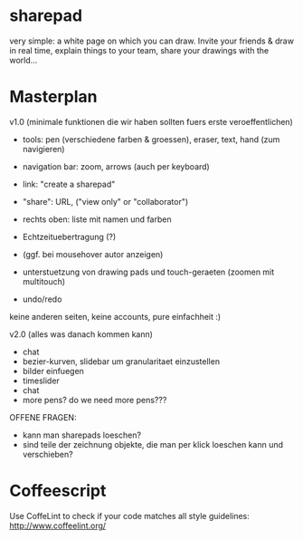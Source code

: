 sharepad
========

very simple: a white page on which you can draw. Invite your friends &amp; draw in real time, explain things to your team, share your drawings with the world...

Masterplan
==========
v1.0 (minimale funktionen die wir haben sollten fuers erste veroeffentlichen)
- tools: pen (verschiedene farben & groessen), eraser, text, hand (zum navigieren)
- navigation bar: zoom, arrows  (auch per keyboard)
- link: "create a sharepad"
- "share": URL, ("view only" or "collaborator")
- rechts oben: liste mit namen und farben


- Echtzeituebertragung (?)
- (ggf. bei mousehover autor anzeigen)
- unterstuetzung von drawing pads und touch-geraeten (zoomen mit multitouch)
- undo/redo

keine anderen seiten, keine accounts, pure einfachheit :)



v2.0 (alles was danach kommen kann)
- chat
- bezier-kurven, slidebar um granularitaet einzustellen
- bilder einfuegen
- timeslider
- chat
- more pens? do we need more pens???



OFFENE FRAGEN:
- kann man sharepads loeschen?
- sind teile der zeichnung objekte, die man per klick loeschen kann und verschieben?

Coffeescript
==========

Use CoffeLint to check if your code matches all style guidelines: http://www.coffeelint.org/

